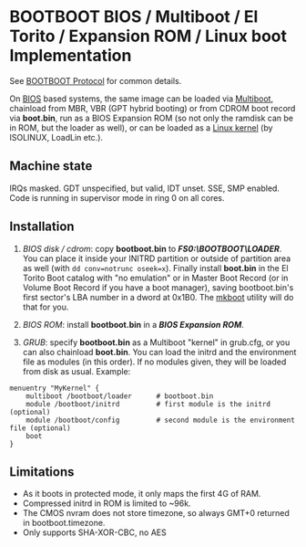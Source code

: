 BOOTBOOT BIOS / Multiboot / El Torito / Expansion ROM / Linux boot Implementation
=================================================================================

See [BOOTBOOT Protocol](https://gitlab.com/bztsrc/bootboot) for common details.

On [BIOS](http://www.scs.stanford.edu/05au-cs240c/lab/specsbbs101.pdf) based systems, the same image can be loaded via
[Multiboot](https://www.gnu.org/software/grub/manual/multiboot/multiboot.html),
chainload from MBR, VBR (GPT hybrid booting) or from CDROM boot record via __boot.bin__, run as a BIOS Expansion ROM
(so not only the ramdisk can be in ROM, but the loader as well), or can be loaded as a
[Linux kernel](https://www.kernel.org/doc/html/latest/x86/boot.html) (by ISOLINUX, LoadLin etc.).

Machine state
-------------

IRQs masked. GDT unspecified, but valid, IDT unset. SSE, SMP enabled. Code is running in supervisor mode in ring 0 on all cores.

Installation
------------

1. *BIOS disk / cdrom*: copy __bootboot.bin__ to **_FS0:\BOOTBOOT\LOADER_**. You can place it inside your INITRD partition
        or outside of partition area as well (with `dd conv=notrunc oseek=x`). Finally install __boot.bin__ in the
        El Torito Boot catalog with "no emulation" or in Master Boot Record (or in Volume Boot Record if you have a boot manager),
        saving bootboot.bin's first sector's LBA number in a dword at 0x1B0. The [mkboot](https://gitlab.com/bztsrc/bootboot/blob/master/x86_64-bios/mkboot.c)
        utility will do that for you.

2. *BIOS ROM*: install __bootboot.bin__ in a **_BIOS Expansion ROM_**.

3. *GRUB*: specify __bootboot.bin__ as a Multiboot "kernel" in grub.cfg, or you can also chainload __boot.bin__. You can load
the initrd and the environment file as modules (in this order). If no modules given, they will be loaded from disk as usual. Example:

```
menuentry "MyKernel" {
    multiboot /bootboot/loader      # bootboot.bin
    module /bootboot/initrd         # first module is the initrd (optional)
    module /bootboot/config         # second module is the environment file (optional)
    boot
}
```

Limitations
-----------

 - As it boots in protected mode, it only maps the first 4G of RAM.
 - Compressed initrd in ROM is limited to ~96k.
 - The CMOS nvram does not store timezone, so always GMT+0 returned in bootboot.timezone.
 - Only supports SHA-XOR-CBC, no AES
